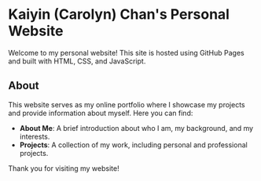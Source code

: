 # Kaiyin (Carolyn) Chan's Personal Website

Welcome to my personal website! This site is hosted using GitHub Pages and built with HTML, CSS, and JavaScript.

## About

This website serves as my online portfolio where I showcase my projects and provide information about myself. Here you can find:

- **About Me**: A brief introduction about who I am, my background, and my interests.
- **Projects**: A collection of my work, including personal and professional projects.

Thank you for visiting my website!
